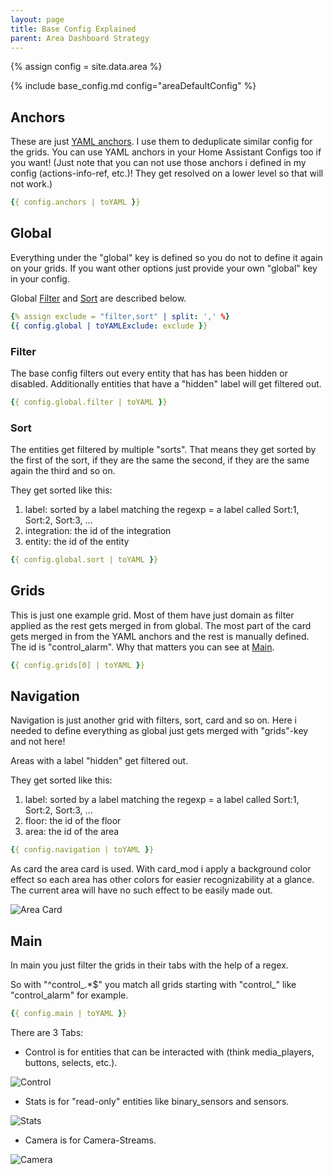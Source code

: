 ```yaml
---
layout: page
title: Base Config Explained
parent: Area Dashboard Strategy
---
```


{% assign config = site.data.area %}

{% include base_config.md config="areaDefaultConfig" %}

## Anchors

These are just [YAML anchors](https://smcleod.net/2022/11/yaml-anchors-and-aliases/). I use them to deduplicate similar config for the grids. You can use YAML anchors in your Home Assistant Configs too if you want! (Just note that you can not use those anchors i defined in my config (actions-info-ref, etc.)! They get resolved on a lower level so that will not work.)

```yaml
{{ config.anchors | toYAML }}
```

## Global

Everything under the "global" key is defined so you do not to define it again on your grids.
If you want other options just provide your own "global" key in your config.

Global [Filter](#filter) and [Sort](#sort) are described below.

```yaml
{% assign exclude = "filter,sort" | split: ',' %}
{{ config.global | toYAMLExclude: exclude }}
```

### Filter

The base config filters out every entity that has has been hidden or disabled.
Additionally entities that have a "hidden" label will get filtered out.

```yaml
{{ config.global.filter | toYAML }}
```

### Sort

The entities get filtered by multiple "sorts". That means they get sorted by the first of the sort, if they are the same the second, if they are the same again the third and so on.

They get sorted like this:

1. label: sorted by a label matching the regexp = a label called Sort:1, Sort:2, Sort:3, ...
2. integration: the id of the integration
3. entity: the id of the entity

```yaml
{{ config.global.sort | toYAML }}
```

## Grids

This is just one example grid. Most of them have just domain as filter applied as the rest gets merged in from global. The most part of the card gets merged in from the YAML anchors and the rest is manually defined. The id is "control_alarm". Why that matters you can see at [Main](#main).

```yaml
{{ config.grids[0] | toYAML }}
```

## Navigation

Navigation is just another grid with filters, sort, card and so on.
Here i needed to define everything as global just gets merged with "grids"-key and not here!

Areas with a label "hidden" get filtered out.

They get sorted like this:

1. label: sorted by a label matching the regexp = a label called Sort:1, Sort:2, Sort:3, ...
2. floor: the id of the floor
3. area: the id of the area

```yaml
{{ config.navigation | toYAML }}
```

As card the area card is used. With card_mod i apply a background color effect so each area has other colors for easier recognizability at a glance.
The current area will have no such effect to be easily made out.

<img src="{{site.baseurl}}/assets/area/area-strategy-navigation.png" alt="Area Card" style="max-height: 20rem;" />

## Main

In main you just filter the grids in their tabs with the help of a regex.

So with "^control_.*$" you match all grids starting with "control_" like "control_alarm" for example.

```yaml
{{ config.main | toYAML }}
```

There are 3 Tabs:

 - Control is for entities that can be interacted with (think media_players, buttons, selects, etc.).

<img src="{{site.baseurl}}/assets/area/area-strategy-main-control.png" alt="Control" style="max-height: 20rem;" />

 - Stats is for "read-only" entities like binary_sensors and sensors.

<img src="{{site.baseurl}}/assets/area/area-strategy-main-stats.png" alt="Stats" style="max-height: 20rem;" />

 - Camera is for Camera-Streams.

<img src="{{site.baseurl}}/assets/area/area-strategy-main-camera.png" alt="Camera" style="max-height: 20rem;" />
